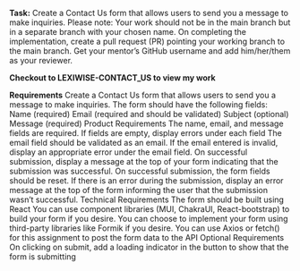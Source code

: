 **Task:**
Create a Contact Us form that allows users to send you a message to make inquiries.
Please note:
Your work should not be in the main branch but in a separate branch with your chosen name.
On completing the implementation, create a pull request (PR) pointing your working branch to the main branch.
Get your mentor’s GitHub username and add him/her/them as your reviewer.

**Checkout to LEXIWISE-CONTACT_US to view my work**

**Requirements**
Create a Contact Us form that allows users to send you a message to make inquiries. The form should have the following fields:
Name (required)
Email (required and should be validated)
Subject (optional)
Message (required)
Product Requirements 
The name, email, and message fields are required. If fields are empty, display errors under each field
The email field should be validated as an email. If the email entered is invalid, display an appropriate error under the email field.
On successful submission, display a message at the top of your form indicating that the submission was successful.
On successful submission, the form fields should be reset.
If there is an error during the submission, display an error message at the top of the form informing the user that the submission wasn’t successful.
Technical Requirements
The form should be built using React
You can use component libraries (MUI, ChakraUI, React-bootstrap) to build your form if you desire.
You can choose to implement your form using third-party libraries like Formik if you desire.
You can use Axios or fetch() for this assignment to post the form data to the API
Optional Requirements
On clicking on submit, add a loading indicator in the button to show that the form is submitting
